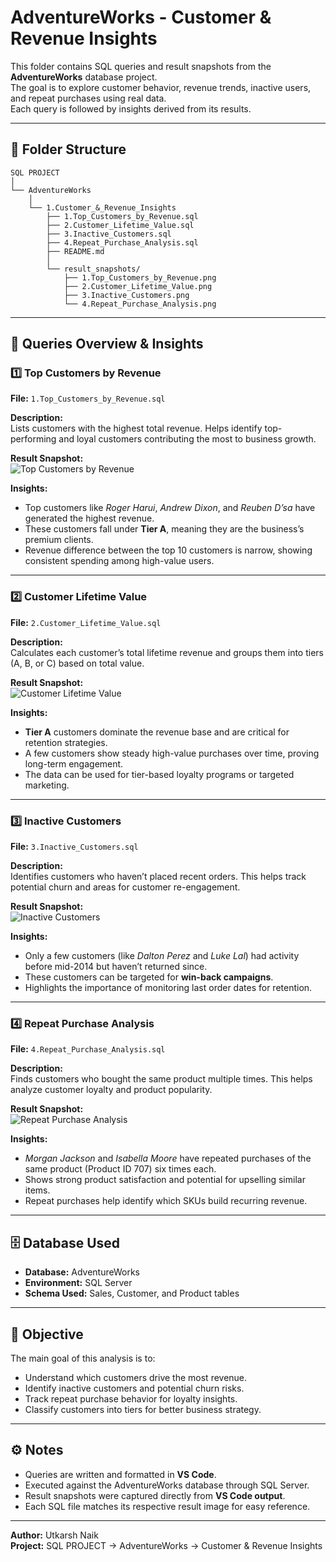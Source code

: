 # AdventureWorks - Customer & Revenue Insights

This folder contains SQL queries and result snapshots from the **AdventureWorks** database project.  
The goal is to explore customer behavior, revenue trends, inactive users, and repeat purchases using real data.  
Each query is followed by insights derived from its results.

---

## 📂 Folder Structure
```
SQL PROJECT
│
└── AdventureWorks
    │
    └── 1.Customer_&_Revenue_Insights
        ├── 1.Top_Customers_by_Revenue.sql
        ├── 2.Customer_Lifetime_Value.sql
        ├── 3.Inactive_Customers.sql
        ├── 4.Repeat_Purchase_Analysis.sql
        ├── README.md
        │
        └── result_snapshots/
            ├── 1.Top_Customers_by_Revenue.png
            ├── 2.Customer_Lifetime_Value.png
            ├── 3.Inactive_Customers.png
            └── 4.Repeat_Purchase_Analysis.png
```
---

## 🧩 Queries Overview & Insights

### 1️⃣ Top Customers by Revenue
**File:** `1.Top_Customers_by_Revenue.sql`

**Description:**  
Lists customers with the highest total revenue. Helps identify top-performing and loyal customers contributing the most to business growth.

**Result Snapshot:**  
![Top Customers by Revenue](result_snapshots/1.Top_Customers_by_Revenue.png)

**Insights:**  
- Top customers like *Roger Harui*, *Andrew Dixon*, and *Reuben D’sa* have generated the highest revenue.  
- These customers fall under **Tier A**, meaning they are the business’s premium clients.  
- Revenue difference between the top 10 customers is narrow, showing consistent spending among high-value users.

---

### 2️⃣ Customer Lifetime Value
**File:** `2.Customer_Lifetime_Value.sql`

**Description:**  
Calculates each customer’s total lifetime revenue and groups them into tiers (A, B, or C) based on total value.

**Result Snapshot:**  
![Customer Lifetime Value](result_snapshots/2.Customer_Lifetime_Value.png)

**Insights:**  
- **Tier A** customers dominate the revenue base and are critical for retention strategies.  
- A few customers show steady high-value purchases over time, proving long-term engagement.  
- The data can be used for tier-based loyalty programs or targeted marketing.

---

### 3️⃣ Inactive Customers
**File:** `3.Inactive_Customers.sql`

**Description:**  
Identifies customers who haven’t placed recent orders. This helps track potential churn and areas for customer re-engagement.

**Result Snapshot:**  
![Inactive Customers](result_snapshots/3.Inactive_Customers.png)

**Insights:**  
- Only a few customers (like *Dalton Perez* and *Luke Lal*) had activity before mid-2014 but haven’t returned since.  
- These customers can be targeted for **win-back campaigns**.  
- Highlights the importance of monitoring last order dates for retention.

---

### 4️⃣ Repeat Purchase Analysis
**File:** `4.Repeat_Purchase_Analysis.sql`

**Description:**  
Finds customers who bought the same product multiple times. This helps analyze customer loyalty and product popularity.

**Result Snapshot:**  
![Repeat Purchase Analysis](result_snapshots/4.Repeat_Purchase_Analysis.png)

**Insights:**  
- *Morgan Jackson* and *Isabella Moore* have repeated purchases of the same product (Product ID 707) six times each.  
- Shows strong product satisfaction and potential for upselling similar items.  
- Repeat purchases help identify which SKUs build recurring revenue.

---

## 🗄️ Database Used
- **Database:** AdventureWorks  
- **Environment:** SQL Server  
- **Schema Used:** Sales, Customer, and Product tables  

---

## 🧠 Objective
The main goal of this analysis is to:
- Understand which customers drive the most revenue.  
- Identify inactive customers and potential churn risks.  
- Track repeat purchase behavior for loyalty insights.  
- Classify customers into tiers for better business strategy.

---

## ⚙️ Notes
- Queries are written and formatted in **VS Code**.  
- Executed against the AdventureWorks database through SQL Server.  
- Result snapshots were captured directly from **VS Code output**.  
- Each SQL file matches its respective result image for easy reference.

---

**Author:** Utkarsh Naik   
**Project:** SQL PROJECT → AdventureWorks → Customer & Revenue Insights  



